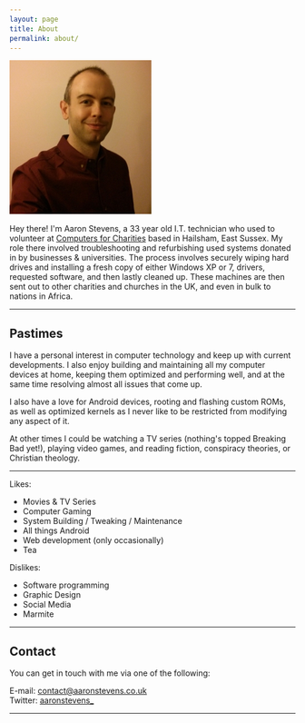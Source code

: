 ```yaml
---
layout: page
title: About
permalink: about/
---
```


![Aaron](/assets/aaron.jpg "This is Aaron!")

Hey there! I'm Aaron Stevens, a 33 year old I.T. technician who used to volunteer at [Computers for Charities](http://www.computersforcharities.org) based in Hailsham, East Sussex. My role there involved troubleshooting and refurbishing used systems donated in by businesses & universities. The process involves securely wiping hard drives and installing a fresh copy of either Windows XP or 7, drivers, requested software, and then lastly cleaned up. These machines are then sent out to other charities and churches in the UK, and even in bulk to nations in Africa.

----

## Pastimes

I have a personal interest in computer technology and keep up with current developments. I also enjoy building and maintaining all my computer devices at home, keeping them optimized and performing well, and at the same time resolving almost all issues that come up.

I also have a love for Android devices, rooting and flashing custom ROMs, as well as optimized kernels as I never like to be restricted from modifying any aspect of it.

At other times I could be watching a TV series (nothing's topped Breaking Bad yet!), playing video games, and reading fiction, conspiracy theories, or Christian theology.

----

Likes:

* Movies & TV Series
* Computer Gaming
* System Building / Tweaking / Maintenance
* All things Android
* Web development (only occasionally)
* Tea

Dislikes:

* Software programming
* Graphic Design
* Social Media
* Marmite

---

## Contact

You can get in touch with me via one of the following:

E-mail: <a href="&#109;&#97;&#105;&#108;&#116;&#111;&#58;&#99;&#111;&#110;&#116;&#97;&#99;&#116;&#64;&#97;&#97;&#114;&#111;&#110;&#115;&#116;&#101;&#118;&#101;&#110;&#115;&#46;&#99;&#111;&#46;&#117;&#107;?subject=Enquiry%20from%20aaronstevens.co.uk">&#99;&#111;&#110;&#116;&#97;&#99;&#116;&#64;&#97;&#97;&#114;&#111;&#110;&#115;&#116;&#101;&#118;&#101;&#110;&#115;&#46;&#99;&#111;&#46;&#117;&#107;</a>  
Twitter: [aaronstevens_](https://twitter.com/aaronstevens_)

---

